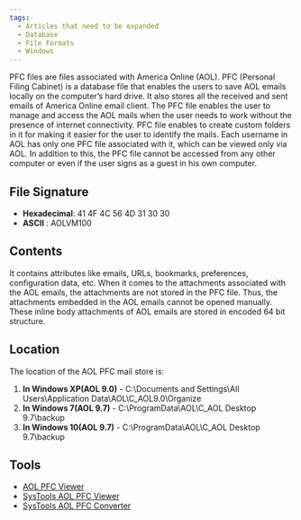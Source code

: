 ```yaml
---
tags:
  - Articles that need to be expanded
  - Database
  - File Formats
  - Windows
---
```

PFC files are files associated with America Online (AOL). PFC (Personal
Filing Cabinet) is a database file that enables the users to save AOL
emails locally on the computer’s hard drive. It also stores all the
received and sent emails of America Online email client. The PFC file
enables the user to manage and access the AOL mails when the user needs
to work without the presence of internet connectivity. PFC file enables
to create custom folders in it for making it easier for the user to
identify the mails. Each username in AOL has only one PFC file
associated with it, which can be viewed only via AOL. In addition to
this, the PFC file cannot be accessed from any other computer or even if
the user signs as a guest in his own computer.

## File Signature

- **Hexadecimal**: 41 4F 4C 56 4D 31 30 30
- **ASCII** : AOLVM100

## Contents

It contains attributes like emails, URLs, bookmarks, preferences,
configuration data, etc. When it comes to the attachments associated
with the AOL emails, the attachments are not stored in the PFC file.
Thus, the attachments embedded in the AOL emails cannot be opened
manually. These inline body attachments of AOL emails are stored in
encoded 64 bit structure.

## Location

The location of the AOL PFC mail store is:

1.  **In Windows XP(AOL 9.0)** - C:\Documents and Settings\All
    Users\Application Data\AOL\C_AOL9.0\Organize
2.  **In Windows 7(AOL 9.7)** - C:\ProgramData\AOL\C_AOL Desktop
    9.7\backup
3.  **In Windows 10(AOL 9.7)** - C:\ProgramData\AOL\C_AOL Desktop
    9.7\backup

## Tools

- [AOL PFC Viewer](https://datahelp.in/pfc/viewer.html)
- [SysTools AOL PFC Viewer](https://www.systoolsgroup.com/aol-pfc-viewer/)
- [SysTools AOL PFC Converter](https://www.systoolsgroup.com/aol-pfc-converter/)
